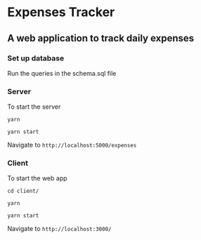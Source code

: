 # Expenses Tracker

## A web application to track daily expenses

### Set up database

Run the queries in the schema.sql file

### Server

To start the server

```yarn```

```yarn start```

Navigate to ```http://localhost:5000/expenses```

### Client

To start the web app

```cd client/```

```yarn```

```yarn start```

Navigate to ```http://localhost:3000/```